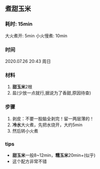## 煮甜玉米

### 耗时: 15min
大火煮开: 5min
小火慢煮: 10min

### 时间
2020.07.26 20:43 周日

### 材料
1. **甜玉米**2根
2. 盐(少放一点就行,据说为了香甜,原因待查)

### 步骤
1. 剥皮：不要一股脑全剥完！留一两层薄的！
2. **冷水**大火煮，先把水烧开，大约5min
3. 然后转小火煮

### tips
- **甜玉米**一般8~12min，**糯玉米**20min+(似乎)
- 这个配方非常不错